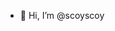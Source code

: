- 👋 Hi, I’m @scoyscoy

<!---
scoyscoy/scoyscoy is a ✨ special ✨ repository because its `README.md` (this file) appears on your GitHub profile.
You can click the Preview link to take a look at your changes.
--->
